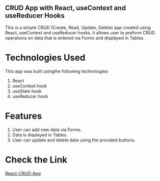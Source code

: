 ## CRUD App with React, useContext and useReducer Hooks

This is a simple CRUD (Create, Read, Update, Delete) app created using React, useContext and useReducer hooks. it allows user to preform CRUD operations on data that is entered via Forms and displayed in Tables.

# Technologies Used

This app was built usingthe following technologies:
1. React
2. useContext hook
3. useState hook
4. useReducer hook

# Features

1. User can add new data via Forms.
2. Data is displayed in Tables.
3. User can update and delete data using the provided buttons.

# Check the Link

[React-CRUD-App](https://joyful-dango-79b130.netlify.app/)
